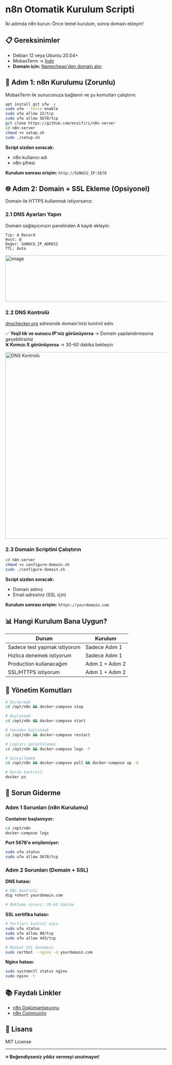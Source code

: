 # n8n Otomatik Kurulum Scripti

İki adımda n8n kurun: Önce temel kurulum, sonra domain ekleyin!

## 📋 Gereksinimler

- Debian 12 veya Ubuntu 20.04+
- MobaxTerm → [İndir](https://mobaxterm.mobatek.net/download-home-edition.html)
- **Domain için:** [Namecheap'den domain alın](https://www.namecheap.com/)

## 🚀 Adım 1: n8n Kurulumu (Zorunlu)

MobaxTerm ile sunucunuza bağlanın ve şu komutları çalıştırın:

```bash
apt install git ufw -y
sudo ufw --force enable
sudo ufw allow 22/tcp
sudo ufw allow 5678/tcp
git clone https://github.com/enzifiri/n8n-server
cd n8n-server
chmod +x setup.sh
sudo ./setup.sh
```

**Script sizden soracak:**
- n8n kullanıcı adı
- n8n şifresi

**Kurulum sonrası erişim:** `http://SUNUCU_IP:5678`

## 🌐 Adım 2: Domain + SSL Ekleme (Opsiyonel)

Domain ile HTTPS kullanmak istiyorsanız:

### 2.1 DNS Ayarları Yapın

Domain sağlayıcınızın panelinden A kaydı ekleyin:

```
Tip: A Record
Host: @ 
Değer: SUNUCU_IP_ADRESI
TTL: Auto
```
<img width="1189" height="145" alt="image" src="https://github.com/user-attachments/assets/1c4ad3de-ea43-4227-9c20-3390613c1124" />

### 2.2 DNS Kontrolü

[dnschecker.org](https://dnschecker.org) adresinde domain'inizi kontrol edin.

✅ **Yeşil tik ve sunucu IP'niz görünüyorsa** → Domain yapılandırmasına geçebilirsiniz  
❌ **Kırmızı X görünüyorsa** → 30-60 dakika bekleyin

<img width="582" alt="DNS Kontrolü" src="https://github.com/user-attachments/assets/7aad1839-462d-491d-a8e3-90fb74ead77d" />

### 2.3 Domain Scriptini Çalıştırın

```bash
cd n8n-server
chmod +x configure-domain.sh
sudo ./configure-domain.sh
```

**Script sizden soracak:**
- Domain adınız
- Email adresiniz (SSL için)

**Kurulum sonrası erişim:** `https://yourdomain.com`

## 📊 Hangi Kurulum Bana Uygun?

| Durum | Kurulum |
|-------|---------|
| Sadece test yapmak istiyorum | Sadece Adım 1 |
| Hızlıca denemek istiyorum | Sadece Adım 1 |
| Production kullanacağım | Adım 1 + Adım 2 |
| SSL/HTTPS istiyorum | Adım 1 + Adım 2 |

## 🔧 Yönetim Komutları

```bash
# Durdurmak
cd /opt/n8n && docker-compose stop

# Başlatmak
cd /opt/n8n && docker-compose start

# Yeniden başlatmak
cd /opt/n8n && docker-compose restart

# Logları görüntülemek
cd /opt/n8n && docker-compose logs -f

# Güncellemek
cd /opt/n8n && docker-compose pull && docker-compose up -d

# Durum kontrolü
docker ps
```

## 🐛 Sorun Giderme

### Adım 1 Sorunları (n8n Kurulumu)

**Container başlamıyor:**
```bash
cd /opt/n8n
docker-compose logs
```

**Port 5678'e erişilemiyor:**
```bash
sudo ufw status
sudo ufw allow 5678/tcp
```

### Adım 2 Sorunları (Domain + SSL)

**DNS hatası:**
```bash
# DNS kontrolü
dig +short yourdomain.com

# Bekleme süresi: 30-60 dakika
```

**SSL sertifika hatası:**
```bash
# Portları kontrol edin
sudo ufw status
sudo ufw allow 80/tcp
sudo ufw allow 443/tcp

# Manuel SSL denemesi
sudo certbot --nginx -d yourdomain.com
```

**Nginx hatası:**
```bash
sudo systemctl status nginx
sudo nginx -t
```

## 📚 Faydalı Linkler

- [n8n Dokümantasyonu](https://docs.n8n.io/)
- [n8n Community](https://community.n8n.io/)

## 📄 Lisans

MIT License

---

**⭐ Beğendiyseniz yıldız vermeyi unutmayın!**

